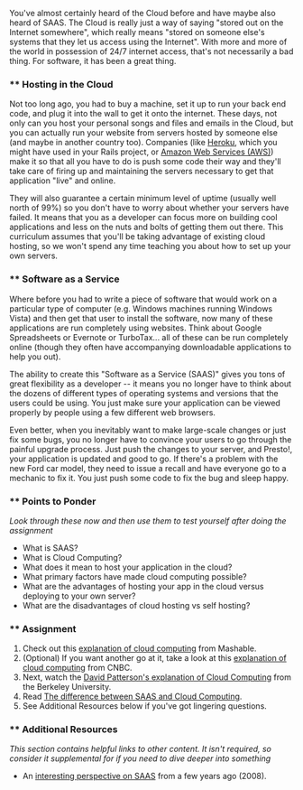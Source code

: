 You've almost certainly heard of the Cloud before and have maybe also heard of SAAS.  The Cloud is really just a way of saying "stored out on the Internet somewhere", which really means "stored on someone else's systems that they let us access using the Internet".  With more and more of the world in possession of 24/7 internet access, that's not necessarily a bad thing.  For software, it has been a great thing.

### ** Hosting in the Cloud

Not too long ago, you had to buy a machine, set it up to run your back end code, and plug it into the wall to get it onto the internet.  These days, not only can you host your personal songs and files and emails in the Cloud, but you can actually run your website from servers hosted by someone else (and maybe in another country too).  Companies (like [Heroku](http://www.heroku.com), which you might have used in your Rails project, or [Amazon Web Services (AWS)](http://aws.amazon.com/)) make it so that all you have to do is push some code their way and they'll take care of firing up and maintaining the servers necessary to get that application "live" and online.  

They will also guarantee a certain minimum level of uptime (usually well north of 99%) so you don't have to worry about whether your servers have failed.  It means that you as a developer can focus more on building cool applications and less on the nuts and bolts of getting them out there.  This curriculum assumes that you'll be taking advantage of existing cloud hosting, so we won't spend any time teaching you about how to set up your own servers.

### ** Software as a Service

Where before you had to write a piece of software that would work on a particular type of computer (e.g. Windows machines running Windows Vista) and then get that user to install the software, now many of these applications are run completely using websites.  Think about Google Spreadsheets or Evernote or TurboTax... all of these can be run completely online (though they often have accompanying downloadable applications to help you out).

The ability to create this "Software as a Service (SAAS)" gives you tons of great flexibility as a developer -- it means you no longer have to think about the dozens of different types of operating systems and versions that the users could be using.  You just make sure your application can be viewed properly by people using a few different web browsers.  

Even better, when you inevitably want to make large-scale changes or just fix some bugs, you no longer have to convince your users to go through the painful upgrade process.  Just push the changes to your server, and Presto!, your application is updated and good to go.  If there's a problem with the new Ford car model, they need to issue a recall and have everyone go to a mechanic to fix it.  You just push some code to fix the bug and sleep happy.

### ** Points to Ponder

*Look through these now and then use them to test yourself after doing the assignment*

* What is SAAS?
* What is Cloud Computing?
* What does it mean to host your application in the cloud?
* What primary factors have made cloud computing possible?
* What are the advantages of hosting your app in the cloud versus deploying to your own server?
* What are the disadvantages of cloud hosting vs self hosting?

### ** Assignment

1. Check out this [explanation of cloud computing](http://mashable.com/2013/08/26/what-is-the-cloud/) from Mashable.
2. (Optional) If you want another go at it, take a look at this [explanation of cloud computing](http://www.cnbc.com/id/43077233) from CNBC.
3. Next, watch the [David Patterson's explanation of Cloud Computing](https://www.youtube.com/watch?v=IJCxqoh5ep4) from the Berkeley University.
4. Read [The difference between SAAS and Cloud Computing](http://www.itworld.com/article/2758057/enterprise-software/back-to-basics--the-difference-between-saas-and-cloud-computing.html).
5. See Additional Resources below if you've got lingering questions.

### ** Additional Resources

*This section contains helpful links to other content. It isn't required, so consider it supplemental for if you need to dive deeper into something*

* An [interesting perspective on SAAS](http://www.itworld.com/article/2780751/software-as-a-service/what-to-ask-before-saying-yes-to-saas--cloud-computing.html) from a few years ago (2008).

